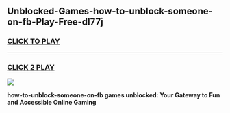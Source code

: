 
## Unblocked-Games-how-to-unblock-someone-on-fb-Play-Free-dl77j
<h3>
<a href="https://premium76.site?title=how-to-unblock-someone-on-fb&ref=23A">CLICK TO PLAY</a></h3>
<hr>

<h3>
<a href="https://premium76.site?title=how-to-unblock-someone-on-fb&ref=23A">CLICK 2 PLAY</a>
  
</h3>

<a href="https://premium76.site?title=how-to-unblock-someone-on-fb&ref=23A"><img src="https://clearcache.store/games.png"></a>


**how-to-unblock-someone-on-fb games unblocked: Your Gateway to Fun and Accessible Online Gaming**
